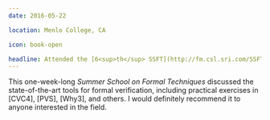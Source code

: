 ```yaml
---
date: 2016-05-22

location: Menlo College, CA

icon: book-open

headline: Attended the [6<sup>th</sup> SSFT](http://fm.csl.sri.com/SSFT16/)
---
```


This one-week-long _Summer School on Formal Techniques_ discussed the
state-of-the-art tools for formal verification,
including practical exercises in [CVC4], [PVS], [Why3], and others.
I would definitely recommend it to anyone interested in the field.